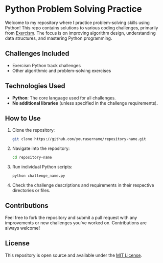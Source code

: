 # Python Problem Solving Practice

Welcome to my repository where I practice problem-solving skills using Python! This repo contains solutions to various coding challenges, primarily from [Exercism](https://exercism.io/tracks/python). The focus is on improving algorithm design, understanding data structures, and mastering Python programming.

## Challenges Included
- Exercism Python track challenges
- Other algorithmic and problem-solving exercises

## Technologies Used
- **Python**: The core language used for all challenges.
- **No additional libraries** (unless specified in the challenge requirements).

## How to Use

1. Clone the repository:
    ```bash
    git clone https://github.com/yourusername/repository-name.git
    ```

2. Navigate into the repository:
    ```bash
    cd repository-name
    ```

3. Run individual Python scripts:
    ```bash
    python challenge_name.py
    ```

4. Check the challenge descriptions and requirements in their respective directories or files.

## Contributions
Feel free to fork the repository and submit a pull request with any improvements or new challenges you've worked on. Contributions are always welcome!

## License
This repository is open source and available under the [MIT License](LICENSE).
